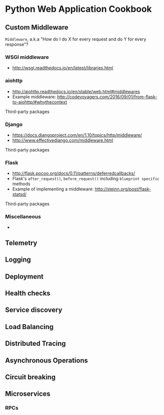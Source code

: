 # Python Web Application Cookbook

## Custom Middleware

`Middleware`, a.k.a "How do I do X for every request and do Y for every response"?

### WSGI middleware

- http://wsgi.readthedocs.io/en/latest/libraries.html

### aiohttp

- http://aiohttp.readthedocs.io/en/stable/web.html#middlewares
- Example middleware: http://codevoyagers.com/2016/09/01/from-flask-to-aiohttp/#whythecontext

Third-party packages


### Django

- https://docs.djangoproject.com/en/1.10/topics/http/middleware/
- http://www.effectivedjango.com/middleware.html

Third-party packages

### Flask

- http://flask.pocoo.org/docs/0.11/patterns/deferredcallbacks/
- Flask's `after_request()`, `before_request()` including `blueprint specific` methods
- Example of implementing a middleware: http://steinn.org/post/flask-statsd/

Third-party packages

### Miscellaneous

- 

## Telemetry

## Logging

## Deployment

## Health checks

## Service discovery

## Load Balancing

## Distributed Tracing

## Asynchronous Operations

## Circuit breaking

## Microservices

### RPCs

